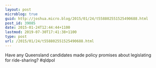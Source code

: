 ```yaml
---
layout: post
microblog: true
guid: http://joshua.micro.blog/2015/01/24/t558802551525490688.html
post_id: 39085
date: 2015-01-24T12:44:44+1100
lastmod: 2019-07-30T17:41:38+1100
type: post
url: /2015/01/24/t558802551525490688.html
---
```

Have any Queensland candidates made policy promises about legislating for ride-sharing? #qldpol
